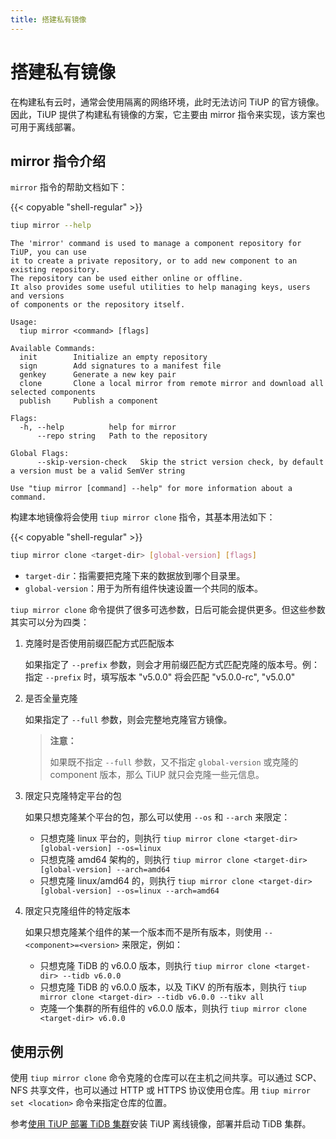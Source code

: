 ```yaml
---
title: 搭建私有镜像
---
```


# 搭建私有镜像

在构建私有云时，通常会使用隔离的网络环境，此时无法访问 TiUP 的官方镜像。因此，TiUP 提供了构建私有镜像的方案，它主要由 mirror 指令来实现，该方案也可用于离线部署。

## mirror 指令介绍

`mirror` 指令的帮助文档如下：

{{< copyable "shell-regular" >}}

```bash
tiup mirror --help
```

```
The 'mirror' command is used to manage a component repository for TiUP, you can use
it to create a private repository, or to add new component to an existing repository.
The repository can be used either online or offline.
It also provides some useful utilities to help managing keys, users and versions
of components or the repository itself.

Usage:
  tiup mirror <command> [flags]

Available Commands:
  init        Initialize an empty repository
  sign        Add signatures to a manifest file
  genkey      Generate a new key pair
  clone       Clone a local mirror from remote mirror and download all selected components
  publish     Publish a component

Flags:
  -h, --help          help for mirror
      --repo string   Path to the repository

Global Flags:
      --skip-version-check   Skip the strict version check, by default a version must be a valid SemVer string

Use "tiup mirror [command] --help" for more information about a command.
```

构建本地镜像将会使用 `tiup mirror clone` 指令，其基本用法如下：

{{< copyable "shell-regular" >}}

```bash
tiup mirror clone <target-dir> [global-version] [flags]
```

- `target-dir`：指需要把克隆下来的数据放到哪个目录里。
- `global-version`：用于为所有组件快速设置一个共同的版本。

`tiup mirror clone` 命令提供了很多可选参数，日后可能会提供更多。但这些参数其实可以分为四类：

1. 克隆时是否使用前缀匹配方式匹配版本

    如果指定了 `--prefix` 参数，则会才用前缀匹配方式匹配克隆的版本号。例：指定 `--prefix` 时，填写版本 "v5.0.0" 将会匹配 "v5.0.0-rc", "v5.0.0"

2. 是否全量克隆

    如果指定了 `--full` 参数，则会完整地克隆官方镜像。

    > **注意：**
    >
    > 如果既不指定 `--full` 参数，又不指定 `global-version` 或克隆的 component 版本，那么 TiUP 就只会克隆一些元信息。

3. 限定只克隆特定平台的包

    如果只想克隆某个平台的包，那么可以使用 `--os` 和 `--arch` 来限定：

    - 只想克隆 linux 平台的，则执行 `tiup mirror clone <target-dir> [global-version] --os=linux`
    - 只想克隆 amd64 架构的，则执行 `tiup mirror clone <target-dir> [global-version] --arch=amd64`
    - 只想克隆 linux/amd64 的，则执行 `tiup mirror clone <target-dir> [global-version] --os=linux --arch=amd64`

4. 限定只克隆组件的特定版本

    如果只想克隆某个组件的某一个版本而不是所有版本，则使用 `--<component>=<version>` 来限定，例如：

    - 只想克隆 TiDB 的 v6.0.0 版本，则执行 `tiup mirror clone <target-dir> --tidb v6.0.0`
    - 只想克隆 TiDB 的 v6.0.0 版本，以及 TiKV 的所有版本，则执行 `tiup mirror clone <target-dir> --tidb v6.0.0 --tikv all`
    - 克隆一个集群的所有组件的 v6.0.0 版本，则执行 `tiup mirror clone <target-dir> v6.0.0`

## 使用示例

使用 `tiup mirror clone` 命令克隆的仓库可以在主机之间共享。可以通过 SCP、NFS 共享文件，也可以通过 HTTP 或 HTTPS 协议使用仓库。用 `tiup mirror set <location>` 命令来指定仓库的位置。

参考[使用 TiUP 部署 TiDB 集群](/production-deployment-using-tiup.md#离线部署)安装 TiUP 离线镜像，部署并启动 TiDB 集群。
